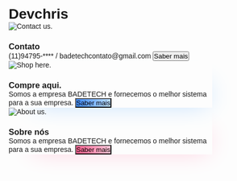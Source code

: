 # Devchris
<head>
    <meta charset="UTF-8">
    <meta http-equiv="X-UA-Compatible" content="IE=edge">
    <meta name="viewport" content="width=device-width, initial-scale=1.0">
    <title>Responsive Cards</title>
    <link rel="preconnect" href="https://fonts.gstatic.com">
    <link href="https://fonts.googleapis.com/css2?family=Poppins:wght@300;400;500;600&amp;display=swap" rel="stylesheet">
    <link rel="stylesheet" href="style.css">
</head>
<style>
    * {
    margin: 0;
    padding: 0;
    box-sizing: border-box;
    font-family: "Poppins", sans-serif;
}

body {
    background: #F6F9FF;
    height: 100vh;
    width: 100%;

    display: flex;
    justify-content: center;
    align-items: center;

    color: #434343;

    font-size: 16px;
}

main.cards {
    display: flex;
    padding: 32px;
}

main.cards section.card {
    display: flex;
    flex-direction: column;
    align-items: center;
    text-align: center;
    background: white;
    padding: 1rem 1.5rem;
    border-radius: 8px;
    max-height: 468px;
    margin-left: 32px;
}

main.cards section.card:first-child {
    margin-left: 0;
}

main.cards section.card .icon {
    width: 64px;
    height: 64px;
}

main.cards section.card img {
    width: 100%;
}

main.cards section.card h3 {
    font-size: 100%;
    margin: 16px 0;
}

main.cards section.card span {
    font-weight: 300;
    max-width: 240px;
    font-size: 80%;
    margin-bottom: 16px;
}

main.cards section.card button {
    padding: 0.5rem 1rem;
    text-transform: uppercase;
    border-radius: 32px;
    border: 0;
    cursor: pointer;
    font-size: 80%;
    font-weight: 500;
    color: #fff;
    margin-bottom: 16px 0;
}

main.cards section.card.contact button {
    background: linear-gradient(to right, #9F66FF, #DFCBFF);
}
main.cards section.card.shop button {
    background: linear-gradient(to right, #3E8AFF, #BBDEFF);
}
main.cards section.card.about button {
    background: linear-gradient(to right, #FE5F8F, #FFC7D9);
}

main.cards section.card.contact {
    box-shadow: 20px 20px 50px -30px #DBC4FF;
}
main.cards section.card.shop {
    box-shadow: 20px 20px 50px -30px #AFD6FF;
}
main.cards section.card.about {
    box-shadow: 20px 20px 50px -30px #FFC1D5;
}

@media screen and (max-width: 720px) {
    main.cards {
        flex-direction: column;
    }

    main.cards section.card {
        margin-left: 0;
        margin-bottom: 32px;
    }

    main.cards section.card:last-child {
        margin-bottom: 0;
    }

    main.cards section.card button {
        font-size: 70%;
    }

}

</style>
<body>
    <main class="cards">
        <section class="card contact">
            <div class="icon">
                <img src="https://64.media.tumblr.com/9583bbab5a1aa1efad7d58fdac35d404/0dccc87e3b53b088-97/s500x750/73d24ce45280254d4348b7986b90aa70ec40f04a.png" alt="Contact us.">
            </div>
            <h3>Contato</h3>
            <span>(11)94795-**** / badetechcontato@gmail.com</span>
            <button>Saber mais</button>
        </section>
        <section class="card shop">
            <div class="icon">
                <img src="https://64.media.tumblr.com/5e5c923844b301b4d5b94c1b687cc6c9/8210175639ad6614-5f/s500x750/9f35318bce9a9ed79038acf3393a762c3a8f6b1a.png" alt="Shop here.">
            </div>
            <h3>Compre aqui.</h3>            <span>Somos a empresa BADETECH e fornecemos o melhor sistema para a sua empresa.</span>
            <button>Saber mais</button>
        </section>
        <section class="card about">
            <div class="icon">
                <img src="https://64.media.tumblr.com/5c50b07cc5aff124ea429b8668c8e029/b39f06dbbfb7c111-90/s500x750/ca9f655b3106fae848ca3fe77f2e4fe14c4963c4.png" alt="About us.">
            </div>
            <h3>Sobre nós</h3>
            <span>Somos a empresa BADETECH e fornecemos o melhor sistema para a sua empresa.</span>
            <button>Saber mais</button>
        </section>
    </main>

</body>
